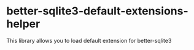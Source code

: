 # better-sqlite3-default-extensions-helper
This library allows you to load default extension for better-sqlite3
